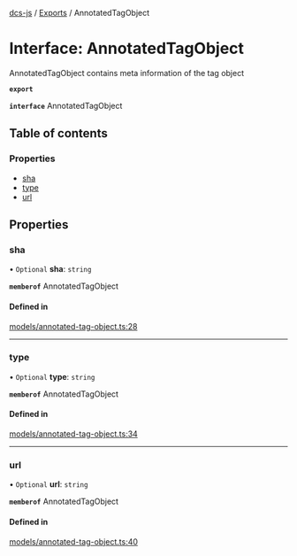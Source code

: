 [dcs-js](../README.md) / [Exports](../modules.md) / AnnotatedTagObject

# Interface: AnnotatedTagObject

AnnotatedTagObject contains meta information of the tag object

**`export`**

**`interface`** AnnotatedTagObject

## Table of contents

### Properties

- [sha](AnnotatedTagObject.md#sha)
- [type](AnnotatedTagObject.md#type)
- [url](AnnotatedTagObject.md#url)

## Properties

### <a id="sha" name="sha"></a> sha

• `Optional` **sha**: `string`

**`memberof`** AnnotatedTagObject

#### Defined in

[models/annotated-tag-object.ts:28](https://github.com/unfoldingWord/dcs-js/blob/42a7ab5/models/annotated-tag-object.ts#L28)

___

### <a id="type" name="type"></a> type

• `Optional` **type**: `string`

**`memberof`** AnnotatedTagObject

#### Defined in

[models/annotated-tag-object.ts:34](https://github.com/unfoldingWord/dcs-js/blob/42a7ab5/models/annotated-tag-object.ts#L34)

___

### <a id="url" name="url"></a> url

• `Optional` **url**: `string`

**`memberof`** AnnotatedTagObject

#### Defined in

[models/annotated-tag-object.ts:40](https://github.com/unfoldingWord/dcs-js/blob/42a7ab5/models/annotated-tag-object.ts#L40)
